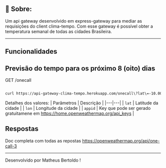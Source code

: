 ## 📖 Sobre:

Um api gateway desenvolvido em express-gateway para mediar as requisições do client clima-tempo. Com esse gateway é possível obter a temperatura semanal de todas as cidades Brasileira.

---

## Funcionalidades


## Previsão do tempo para os próximo 8 (oito) dias

GET /onecall

```bash

curl https://api-gateway-clima-tempo.herokuapp.com/onecall\?lat\=-10.0007936\&lon\=-67.7937152\&appid\=api-key

```

Detalhes dos valores:
| Parâmetros | Descrição |
|---|---|
| `lat` | Latitude da cidade |
| `lon` | Longitude da cidade |
| `appid` | Key que pode ser gerado gratuitamene em https://home.openweathermap.org/api_keys |


## Respostas
Doc completa com todas as repostas https://openweathermap.org/api/one-call-3 

---

Desenvolvido por Matheus Bertoldo !
